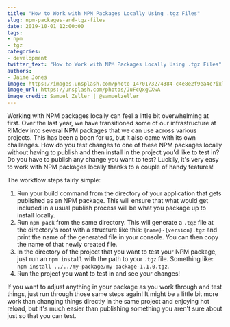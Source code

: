```yaml
---
title: "How to Work with NPM Packages Locally Using .tgz Files"
slug: npm-packages-and-tgz-files
date: 2019-10-01 12:00:00
tags:
- npm
- tgz
categories:
- development
twitter_text: "How to Work with NPM Packages Locally Using .tgz Files"
authors: 
- Jaime Jones
image: https://images.unsplash.com/photo-1470173274384-c4e8e2f9ea4c?ixlib=rb-1.2.1&ixid=eyJhcHBfaWQiOjEyMDd9&auto=format&fit=crop&w=1350&q=80
image_url: https://unsplash.com/photos/JuFcQxgCXwA
image_credit: Samuel Zeller | @samuelzeller
---
```


Working with NPM packages locally can feel a little bit overwhelming at first. Over the last year, we have transitioned some of our infrastructure at RIMdev into several NPM packages that we can use across various projects. This has been a boon for us, but it also came with its own challenges. How do you test changes to one of these NPM packages locally without having to publish and then install in the project you'd like to test in? Do you have to publish any change you want to test? Luckily, it's very easy to work with NPM packages locally thanks to a couple of handy features!

The workflow steps fairly simple:

1. Run your build command from the directory of your application that gets published as an NPM package. This will ensure that what would get included in a usual publish process will be what you package up to install locally.
2. Run `npm pack` from the same directory. This will generate a `.tgz` file at the directory's root with a structure like this: `{name}-{version}.tgz` and print the name of the generated file in your console. You can then copy the name of that newly created file.
3. In the directory of the project that you want to test your NPM package, just run an `npm install` with the path to your `.tgz` file. Something like: `npm install ../../my-package/my-package-1.1.0.tgz`.
4. Run the project you want to test in and see your changes!

If you want to adjust anything in your package as you work through and test things, just run through those same steps again! It might be a little bit more work than changing things directly in the same project and enjoying hot reload, but it's much easier than publishing something you aren't sure about just so that you can test.
